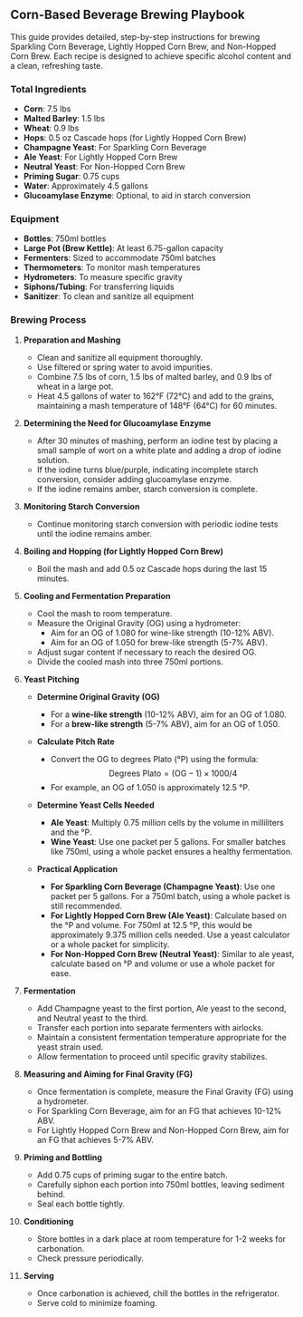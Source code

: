 

## Corn-Based Beverage Brewing Playbook

This guide provides detailed, step-by-step instructions for brewing Sparkling Corn Beverage, Lightly Hopped Corn Brew, and Non-Hopped Corn Brew. Each recipe is designed to achieve specific alcohol content and a clean, refreshing taste.

### Total Ingredients

- **Corn**: 7.5 lbs
- **Malted Barley**: 1.5 lbs
- **Wheat**: 0.9 lbs
- **Hops**: 0.5 oz Cascade hops (for Lightly Hopped Corn Brew)
- **Champagne Yeast**: For Sparkling Corn Beverage
- **Ale Yeast**: For Lightly Hopped Corn Brew
- **Neutral Yeast**: For Non-Hopped Corn Brew
- **Priming Sugar**: 0.75 cups
- **Water**: Approximately 4.5 gallons
- **Glucoamylase Enzyme**: Optional, to aid in starch conversion

### Equipment

- **Bottles**: 750ml bottles
- **Large Pot (Brew Kettle)**: At least 6.75-gallon capacity
- **Fermenters**: Sized to accommodate 750ml batches
- **Thermometers**: To monitor mash temperatures
- **Hydrometers**: To measure specific gravity
- **Siphons/Tubing**: For transferring liquids
- **Sanitizer**: To clean and sanitize all equipment

### Brewing Process

1. **Preparation and Mashing**
   - Clean and sanitize all equipment thoroughly.
   - Use filtered or spring water to avoid impurities.
   - Combine 7.5 lbs of corn, 1.5 lbs of malted barley, and 0.9 lbs of wheat in a large pot.
   - Heat 4.5 gallons of water to 162°F (72°C) and add to the grains, maintaining a mash temperature of 148°F (64°C) for 60 minutes.

2. **Determining the Need for Glucoamylase Enzyme**
   - After 30 minutes of mashing, perform an iodine test by placing a small sample of wort on a white plate and adding a drop of iodine solution.
   - If the iodine turns blue/purple, indicating incomplete starch conversion, consider adding glucoamylase enzyme.
   - If the iodine remains amber, starch conversion is complete.

3. **Monitoring Starch Conversion**
   - Continue monitoring starch conversion with periodic iodine tests until the iodine remains amber.

4. **Boiling and Hopping (for Lightly Hopped Corn Brew)**
   - Boil the mash and add 0.5 oz Cascade hops during the last 15 minutes.

5. **Cooling and Fermentation Preparation**
   - Cool the mash to room temperature.
   - Measure the Original Gravity (OG) using a hydrometer:
     - Aim for an OG of 1.080 for wine-like strength (10-12% ABV).
     - Aim for an OG of 1.050 for brew-like strength (5-7% ABV).
   - Adjust sugar content if necessary to reach the desired OG.
   - Divide the cooled mash into three 750ml portions.

6. **Yeast Pitching**

   - **Determine Original Gravity (OG)**
     - For a **wine-like strength** (10-12% ABV), aim for an OG of 1.080.
     - For a **brew-like strength** (5-7% ABV), aim for an OG of 1.050.

   - **Calculate Pitch Rate**
     - Convert the OG to degrees Plato (°P) using the formula: 
       $$ \text{Degrees Plato} = (\text{OG} - 1) \times 1000 / 4 $$
     - For example, an OG of 1.050 is approximately 12.5 °P.

   - **Determine Yeast Cells Needed**
     - **Ale Yeast**: Multiply 0.75 million cells by the volume in milliliters and the °P.
     - **Wine Yeast**: Use one packet per 5 gallons. For smaller batches like 750ml, using a whole packet ensures a healthy fermentation.

   - **Practical Application**
     - **For Sparkling Corn Beverage (Champagne Yeast)**: Use one packet per 5 gallons. For a 750ml batch, using a whole packet is still recommended.
     - **For Lightly Hopped Corn Brew (Ale Yeast)**: Calculate based on the °P and volume. For 750ml at 12.5 °P, this would be approximately 9.375 million cells needed. Use a yeast calculator or a whole packet for simplicity.
     - **For Non-Hopped Corn Brew (Neutral Yeast)**: Similar to ale yeast, calculate based on °P and volume or use a whole packet for ease.

7. **Fermentation**
   - Add Champagne yeast to the first portion, Ale yeast to the second, and Neutral yeast to the third.
   - Transfer each portion into separate fermenters with airlocks.
   - Maintain a consistent fermentation temperature appropriate for the yeast strain used.
   - Allow fermentation to proceed until specific gravity stabilizes.

8. **Measuring and Aiming for Final Gravity (FG)**
   - Once fermentation is complete, measure the Final Gravity (FG) using a hydrometer.
   - For Sparkling Corn Beverage, aim for an FG that achieves 10-12% ABV.
   - For Lightly Hopped Corn Brew and Non-Hopped Corn Brew, aim for an FG that achieves 5-7% ABV.

9. **Priming and Bottling**
   - Add 0.75 cups of priming sugar to the entire batch.
   - Carefully siphon each portion into 750ml bottles, leaving sediment behind.
   - Seal each bottle tightly.

10. **Conditioning**
    - Store bottles in a dark place at room temperature for 1-2 weeks for carbonation.
    - Check pressure periodically.

11. **Serving**
    - Once carbonation is achieved, chill the bottles in the refrigerator.
    - Serve cold to minimize foaming.
